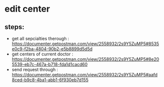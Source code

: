 # edit center 
## steps: 
* get all sepcialties therough : https://documenter.getpostman.com/view/2558932/2s9Y5ZuMP5#8535e0c9-f2ba-4804-90b2-e5b8899d5d5d
* get centers of current doctor : https://documenter.getpostman.com/view/2558932/2s9Y5ZuMP5#8e205539-eb7c-467a-b718-fda1d1cacd60
* send request through : https://documenter.getpostman.com/view/2558932/2s9Y5ZuMP5#aafd8ced-b9c8-4ba1-abb1-6f930eb7d155